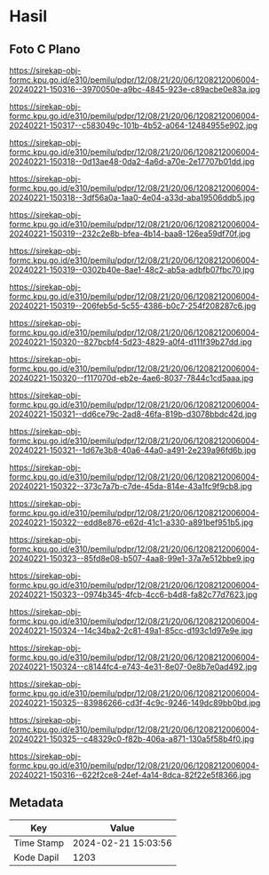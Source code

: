 # Hasil

## Foto C Plano

https://sirekap-obj-formc.kpu.go.id/e310/pemilu/pdpr/12/08/21/20/06/1208212006004-20240221-150316--3970050e-a9bc-4845-923e-c89acbe0e83a.jpg

https://sirekap-obj-formc.kpu.go.id/e310/pemilu/pdpr/12/08/21/20/06/1208212006004-20240221-150317--c583049c-101b-4b52-a064-12484955e902.jpg

https://sirekap-obj-formc.kpu.go.id/e310/pemilu/pdpr/12/08/21/20/06/1208212006004-20240221-150318--0d13ae48-0da2-4a6d-a70e-2e17707b01dd.jpg

https://sirekap-obj-formc.kpu.go.id/e310/pemilu/pdpr/12/08/21/20/06/1208212006004-20240221-150318--3df56a0a-1aa0-4e04-a33d-aba19506ddb5.jpg

https://sirekap-obj-formc.kpu.go.id/e310/pemilu/pdpr/12/08/21/20/06/1208212006004-20240221-150319--232c2e8b-bfea-4b14-baa8-126ea59df70f.jpg

https://sirekap-obj-formc.kpu.go.id/e310/pemilu/pdpr/12/08/21/20/06/1208212006004-20240221-150319--0302b40e-8ae1-48c2-ab5a-adbfb07fbc70.jpg

https://sirekap-obj-formc.kpu.go.id/e310/pemilu/pdpr/12/08/21/20/06/1208212006004-20240221-150319--206feb5d-5c55-4386-b0c7-254f208287c6.jpg

https://sirekap-obj-formc.kpu.go.id/e310/pemilu/pdpr/12/08/21/20/06/1208212006004-20240221-150320--827bcbf4-5d23-4829-a0f4-d111f39b27dd.jpg

https://sirekap-obj-formc.kpu.go.id/e310/pemilu/pdpr/12/08/21/20/06/1208212006004-20240221-150320--f117070d-eb2e-4ae6-8037-7844c1cd5aaa.jpg

https://sirekap-obj-formc.kpu.go.id/e310/pemilu/pdpr/12/08/21/20/06/1208212006004-20240221-150321--dd6ce79c-2ad8-46fa-819b-d3078bbdc42d.jpg

https://sirekap-obj-formc.kpu.go.id/e310/pemilu/pdpr/12/08/21/20/06/1208212006004-20240221-150321--1d67e3b8-40a6-44a0-a491-2e239a96fd6b.jpg

https://sirekap-obj-formc.kpu.go.id/e310/pemilu/pdpr/12/08/21/20/06/1208212006004-20240221-150322--373c7a7b-c7de-45da-814e-43a1fc9f9cb8.jpg

https://sirekap-obj-formc.kpu.go.id/e310/pemilu/pdpr/12/08/21/20/06/1208212006004-20240221-150322--edd8e876-e62d-41c1-a330-a891bef951b5.jpg

https://sirekap-obj-formc.kpu.go.id/e310/pemilu/pdpr/12/08/21/20/06/1208212006004-20240221-150323--85fd8e08-b507-4aa8-99e1-37a7e512bbe9.jpg

https://sirekap-obj-formc.kpu.go.id/e310/pemilu/pdpr/12/08/21/20/06/1208212006004-20240221-150323--0974b345-4fcb-4cc6-b4d8-fa82c77d7623.jpg

https://sirekap-obj-formc.kpu.go.id/e310/pemilu/pdpr/12/08/21/20/06/1208212006004-20240221-150324--14c34ba2-2c81-49a1-85cc-d193c1d97e9e.jpg

https://sirekap-obj-formc.kpu.go.id/e310/pemilu/pdpr/12/08/21/20/06/1208212006004-20240221-150324--c8144fc4-e743-4e31-8e07-0e8b7e0ad492.jpg

https://sirekap-obj-formc.kpu.go.id/e310/pemilu/pdpr/12/08/21/20/06/1208212006004-20240221-150325--83986266-cd3f-4c9c-9246-149dc89bb0bd.jpg

https://sirekap-obj-formc.kpu.go.id/e310/pemilu/pdpr/12/08/21/20/06/1208212006004-20240221-150325--c48329c0-f82b-406a-a871-130a5f58b4f0.jpg

https://sirekap-obj-formc.kpu.go.id/e310/pemilu/pdpr/12/08/21/20/06/1208212006004-20240221-150316--622f2ce8-24ef-4a14-8dca-82f22e5f8366.jpg


## Metadata

| Key        | Value               |
| ---------- | ------------------- |
| Time Stamp | 2024-02-21 15:03:56 |
| Kode Dapil | 1203                |



